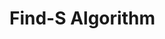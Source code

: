 # Find-S Algorithm
<img scr="https://github.com/rishav-karanjit/Machine-Learning-Algorithms/blob/master/Find-S/Find-S%20Scr%20Shot.png"></img>
